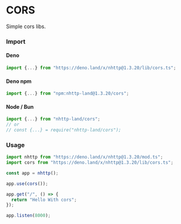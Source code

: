 # CORS
Simple cors libs.

### Import
#### Deno
```ts
import {...} from "https://deno.land/x/nhttp@1.3.20/lib/cors.ts";
```
#### Deno npm
```ts
import {...} from "npm:nhttp-land@1.3.20/cors";
```
#### Node / Bun
```ts
import {...} from "nhttp-land/cors";
// or
// const {...} = require("nhttp-land/cors");
```

### Usage
```ts
import nhttp from "https://deno.land/x/nhttp@1.3.20/mod.ts";
import cors from "https://deno.land/x/nhttp@1.3.20/lib/cors.ts";

const app = nhttp();

app.use(cors());

app.get("/", () => {
  return "Hello With cors";
});

app.listen(8000);
```